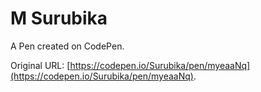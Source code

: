 # M Surubika

A Pen created on CodePen.

Original URL: [https://codepen.io/Surubika/pen/myeaaNq](https://codepen.io/Surubika/pen/myeaaNq).

